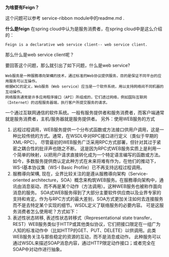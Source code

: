 **为啥要有Feign？**

这个问题可以参考 service-ribbon module中的readme.md .

**什么是feign**
在spring cloud中认为是服务消费者，在spring cloud中是这么介绍的：
```text
Feign is a declarative web service client-- web service client.
```
那么什么是web service client呢？

要回答这个问题，那么就引出了如下问题，什么是web service?
```text
Web服务是一种服務導向架構的技术，通过标准的Web协议提供服务，目的是保证不同平台的应用服务可以互操作。
根据W3C的定义，Web服务（Web service）应当是一个软件系统，用以支持网络间不同机器的互动操作。
网络服务通常是许多应用程序接口（API）所组成的，它们透过网络，例如国际互联网（Internet）的远程服务器端，执行客户所提交服务的请求。
```
一个通过互联网通信的软件系统。一般有服务提供者和服务消费者，而客户端通常就是服务消费者，主机/服务器就是服务提供者。
另外：使用WEB服务的方式
1. 远程过程调用，WEB服务提供一个分布式函数或方法接口供用户调用，这是一种比较传统的方式。通常，在WSDL中对RPC接口进行定义（类似于早期的XML-RPC）。
    尽管最初的WEB服务广泛采用RPC方式部署，但针对其过于紧密之耦合性的批评声也随之不断。
    这是因为RPC式WEB服务实质上是利用一个简单的映射，以把用户请求直接转化成为一个特定语言编写的函数或方法。如今，多数服务提供商认定此种方式在未来将难有作为，在他们的推动下，WS-I基本协议集（WS-I Basic Profile）已不再支持远程过程调用。
2. 服務導向架構, 现在，业界比较关注的是遵从服務導向架构（Service-oriented architecture，SOA）概念来构筑WEB服务。在服務導向架构中，通讯由消息驱动，而不再是某个动作（方法调用）。这种WEB服务也被称作面向消息的服务。
    SOA式WEB服务得到了大部分主要软件供应商以及业界专家的支持和肯定。作为与RPC方式的最大差别，SOA方式更加关注如何去连接服务而不是去特定某个实现的细节。WSDL定义了联络服务的必要内容。
    可是这服务消费者怎么使用呢？方式如下：
3. 表述性状态转移, 表述性状态转移式（Representational state transfer，REST）WEB服务类似于HTTP或其他类似协议，它们把接口限定在一组广为人知的标准动作中（比如HTTP的GET、PUT、DELETE）以供调用。此类WEB服务关注与那些稳定的资源的互动，而不是消息或动作。
   此种服务可以通过WSDL来描述SOAP消息内容，通过HTTP限定动作接口；或者完全在SOAP中对动作进行抽象。 

   

